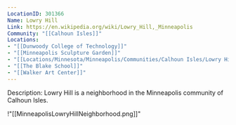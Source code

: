 ```yaml
---
LocationID: 301366
Name: Lowry Hill
Link: https://en.wikipedia.org/wiki/Lowry_Hill,_Minneapolis 
Community: "[[Calhoun Isles]]"
Locations: 
- "[[Dunwoody College of Technology]]"
- "[[Minneapolis Sculpture Garden]]"
- "[[Locations/Minnesota/Minneapolis/Communities/Calhoun Isles/Lowry Hill/Minnesota Opera]]"
- "[[The Blake School]]"
- "[[Walker Art Center]]"
---
```


Description:
Lowry Hill is a neighborhood in the Minneapolis community of Calhoun Isles.

!"[[MinneapolisLowryHillNeighborhood.png]]"